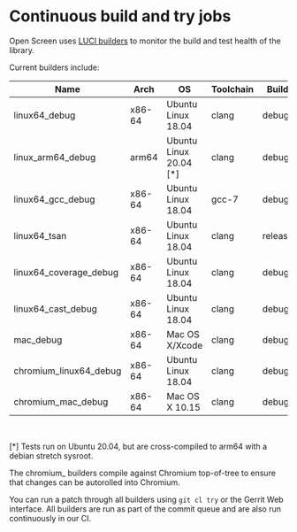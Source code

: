 # Continuous build and try jobs

Open Screen uses [LUCI builders](https://ci.chromium.org/p/openscreen/builders)
to monitor the build and test health of the library.

Current builders include:

| Name                   | Arch   | OS                     | Toolchain | Build   | Notes                  |
|------------------------|--------|------------------------|-----------|---------|------------------------|
| linux64_debug          | x86-64 | Ubuntu Linux 18.04     | clang     | debug   | ASAN enabled           |
| linux_arm64_debug      | arm64  | Ubuntu Linux 20.04 [*] | clang     | debug   |                        |
| linux64_gcc_debug      | x86-64 | Ubuntu Linux 18.04     | gcc-7     | debug   |                        |
| linux64_tsan           | x86-64 | Ubuntu Linux 18.04     | clang     | release | TSAN enabled           |
| linux64_coverage_debug | x86-64 | Ubuntu Linux 18.04     | clang     | debug   | used for code coverage |
| linux64_cast_debug     | x86-64 | Ubuntu Linux 18.04     | clang     | debug   | Builds cast standalone |
| mac_debug              | x86-64 | Mac OS X/Xcode         | clang     | debug   |                        |
| chromium_linux64_debug | x86-64 | Ubuntu Linux 18.04     | clang     | debug   | built with chromium    |
| chromium_mac_debug     | x86-64 | Mac OS X 10.15         | clang     | debug   | built with chromium    |
<br />

[*] Tests run on Ubuntu 20.04, but are cross-compiled to arm64 with a debian stretch sysroot.

The chromium_ builders compile against Chromium top-of-tree to ensure that
changes can be autorolled into Chromium.

You can run a patch through all builders using `git cl try` or the Gerrit Web
interface.  All builders are run as part of the commit queue and are also run
continuously in our CI.
